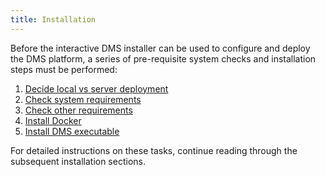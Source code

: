 ```yaml
---
title: Installation
---
```


Before the interactive DMS installer can be used to configure and deploy the DMS platform, a series of pre-requisite system checks and installation steps must be performed:

1. [Decide local vs server deployment](./deployment-mode)
2. [Check system requirements](./requirements)
3. [Check other requirements](./other)
4. [Install Docker](./docker)
5. [Install DMS executable](./executable)

For detailed instructions on these tasks, continue reading through the subsequent installation sections.